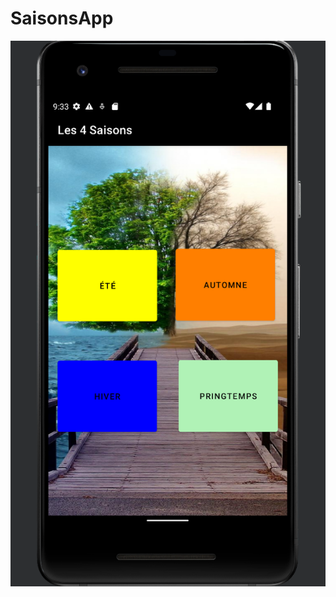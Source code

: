 # SaisonsApp

![image info](https://github.com/benayyad12/SaisonsApp/blob/main/Screen%20Shot%201401-02-06%20at%2009.34.02.png)
